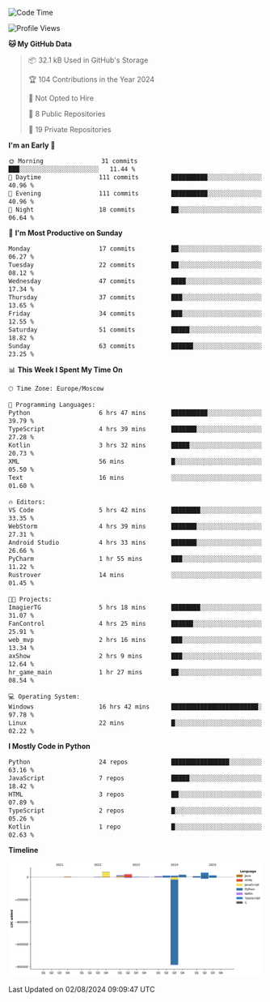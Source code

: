 <!--START_SECTION:waka-->
![Code Time](http://img.shields.io/badge/Code%20Time-438%20hrs%2050%20mins-blue)

![Profile Views](http://img.shields.io/badge/Profile%20Views-2-blue)

**🐱 My GitHub Data** 

> 📦 32.1 kB Used in GitHub's Storage 
 > 
> 🏆 104 Contributions in the Year 2024
 > 
> 🚫 Not Opted to Hire
 > 
> 📜 8 Public Repositories 
 > 
> 🔑 19 Private Repositories 
 > 
**I'm an Early 🐤** 

```text
🌞 Morning                31 commits          ███░░░░░░░░░░░░░░░░░░░░░░   11.44 % 
🌆 Daytime                111 commits         ██████████░░░░░░░░░░░░░░░   40.96 % 
🌃 Evening                111 commits         ██████████░░░░░░░░░░░░░░░   40.96 % 
🌙 Night                  18 commits          ██░░░░░░░░░░░░░░░░░░░░░░░   06.64 % 
```
📅 **I'm Most Productive on Sunday** 

```text
Monday                   17 commits          ██░░░░░░░░░░░░░░░░░░░░░░░   06.27 % 
Tuesday                  22 commits          ██░░░░░░░░░░░░░░░░░░░░░░░   08.12 % 
Wednesday                47 commits          ████░░░░░░░░░░░░░░░░░░░░░   17.34 % 
Thursday                 37 commits          ███░░░░░░░░░░░░░░░░░░░░░░   13.65 % 
Friday                   34 commits          ███░░░░░░░░░░░░░░░░░░░░░░   12.55 % 
Saturday                 51 commits          █████░░░░░░░░░░░░░░░░░░░░   18.82 % 
Sunday                   63 commits          ██████░░░░░░░░░░░░░░░░░░░   23.25 % 
```


📊 **This Week I Spent My Time On** 

```text
🕑︎ Time Zone: Europe/Moscow

💬 Programming Languages: 
Python                   6 hrs 47 mins       ██████████░░░░░░░░░░░░░░░   39.79 % 
TypeScript               4 hrs 39 mins       ███████░░░░░░░░░░░░░░░░░░   27.28 % 
Kotlin                   3 hrs 32 mins       █████░░░░░░░░░░░░░░░░░░░░   20.73 % 
XML                      56 mins             █░░░░░░░░░░░░░░░░░░░░░░░░   05.50 % 
Text                     16 mins             ░░░░░░░░░░░░░░░░░░░░░░░░░   01.60 % 

🔥 Editors: 
VS Code                  5 hrs 42 mins       ████████░░░░░░░░░░░░░░░░░   33.35 % 
WebStorm                 4 hrs 39 mins       ███████░░░░░░░░░░░░░░░░░░   27.31 % 
Android Studio           4 hrs 33 mins       ███████░░░░░░░░░░░░░░░░░░   26.66 % 
PyCharm                  1 hr 55 mins        ███░░░░░░░░░░░░░░░░░░░░░░   11.22 % 
Rustrover                14 mins             ░░░░░░░░░░░░░░░░░░░░░░░░░   01.45 % 

🐱‍💻 Projects: 
ImagierTG                5 hrs 18 mins       ████████░░░░░░░░░░░░░░░░░   31.07 % 
FanControl               4 hrs 25 mins       ██████░░░░░░░░░░░░░░░░░░░   25.91 % 
web_mvp                  2 hrs 16 mins       ███░░░░░░░░░░░░░░░░░░░░░░   13.34 % 
axShow                   2 hrs 9 mins        ███░░░░░░░░░░░░░░░░░░░░░░   12.64 % 
hr_game_main             1 hr 27 mins        ██░░░░░░░░░░░░░░░░░░░░░░░   08.54 % 

💻 Operating System: 
Windows                  16 hrs 42 mins      ████████████████████████░   97.78 % 
Linux                    22 mins             █░░░░░░░░░░░░░░░░░░░░░░░░   02.22 % 
```

**I Mostly Code in Python** 

```text
Python                   24 repos            ████████████████░░░░░░░░░   63.16 % 
JavaScript               7 repos             █████░░░░░░░░░░░░░░░░░░░░   18.42 % 
HTML                     3 repos             ██░░░░░░░░░░░░░░░░░░░░░░░   07.89 % 
TypeScript               2 repos             █░░░░░░░░░░░░░░░░░░░░░░░░   05.26 % 
Kotlin                   1 repo              █░░░░░░░░░░░░░░░░░░░░░░░░   02.63 % 
```



**Timeline**

![Lines of Code chart](https://raw.githubusercontent.com/adlemx/adlemx/main/assets/bar_graph.png)


 Last Updated on 02/08/2024 09:09:47 UTC
<!--END_SECTION:waka-->
